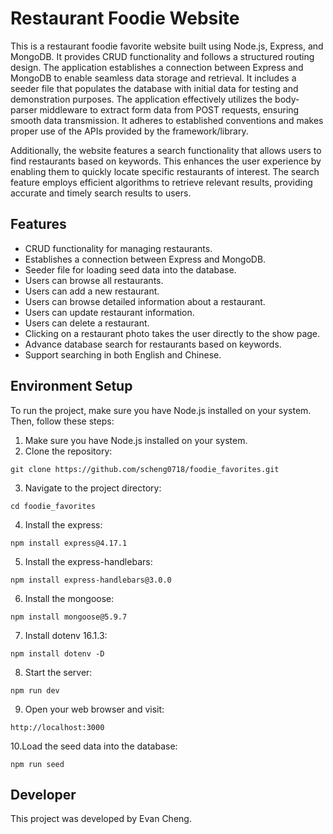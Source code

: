 # Restaurant Foodie Website

This is a restaurant foodie favorite website built using Node.js, Express, and MongoDB. It provides CRUD functionality and follows a structured routing design. The application establishes a connection between Express and MongoDB to enable seamless data storage and retrieval. It includes a seeder file that populates the database with initial data for testing and demonstration purposes. The application effectively utilizes the body-parser middleware to extract form data from POST requests, ensuring smooth data transmission. It adheres to established conventions and makes proper use of the APIs provided by the framework/library.

Additionally, the website features a search functionality that allows users to find restaurants based on keywords. This enhances the user experience by enabling them to quickly locate specific restaurants of interest. The search feature employs efficient algorithms to retrieve relevant results, providing accurate and timely search results to users.

## Features

- CRUD functionality for managing restaurants.
- Establishes a connection between Express and MongoDB.
- Seeder file for loading seed data into the database.
- Users can browse all restaurants.
- Users can add a new restaurant.
- Users can browse detailed information about a restaurant.
- Users can update restaurant information.
- Users can delete a restaurant.
- Clicking on a restaurant photo takes the user directly to the show page.
- Advance database search for restaurants based on keywords.
- Support searching in both English and Chinese.

## Environment Setup

To run the project, make sure you have Node.js installed on your system. Then, follow these steps:

1. Make sure you have Node.js installed on your system.
2. Clone the repository:
```
git clone https://github.com/scheng0718/foodie_favorites.git
```
3. Navigate to the project directory: 
```
cd foodie_favorites
```
4. Install the express: 
```
npm install express@4.17.1
```
5. Install the express-handlebars:
```
npm install express-handlebars@3.0.0
```
6. Install the mongoose: 
```
npm install mongoose@5.9.7
```
7. Install dotenv 16.1.3: 
```
npm install dotenv -D
```
8. Start the server: 
```
npm run dev
```
9. Open your web browser and visit: 
```
http://localhost:3000
```
10.Load the seed data into the database: 
```
npm run seed
```

## Developer

This project was developed by Evan Cheng.

